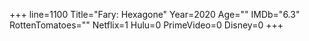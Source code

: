 +++
line=1100
Title="Fary: Hexagone"
Year=2020
Age=""
IMDb="6.3"
RottenTomatoes=""
Netflix=1
Hulu=0
PrimeVideo=0
Disney=0
+++

